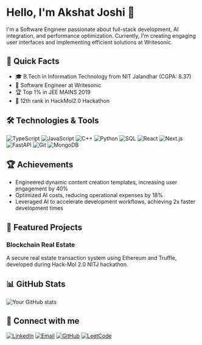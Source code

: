 # Hello, I'm Akshat Joshi 👋

I'm a Software Engineer passionate about full-stack development, AI integration, and performance optimization. Currently, I'm creating engaging user interfaces and implementing efficient solutions at Writesonic.

## 🚀 Quick Facts

- 🎓 B.Tech in Information Technology from NIT Jalandhar (CGPA: 8.37)
- 💼 Software Engineer at Writesonic
- 🏆 Top 1% in JEE MAINS 2019
- 🥇 12th rank in HackMol2.0 Hackathon

## 🛠️ Technologies & Tools

![TypeScript](https://img.shields.io/badge/-TypeScript-3178C6?style=flat-square&logo=typescript&logoColor=white)
![JavaScript](https://img.shields.io/badge/-JavaScript-F7DF1E?style=flat-square&logo=javascript&logoColor=black)
![C++](https://img.shields.io/badge/-C++-00599C?style=flat-square&logo=c%2B%2B&logoColor=white)
![Python](https://img.shields.io/badge/-Python-3776AB?style=flat-square&logo=python&logoColor=white)
![SQL](https://img.shields.io/badge/-SQL-4479A1?style=flat-square&logo=mysql&logoColor=white)
![React](https://img.shields.io/badge/-React-61DAFB?style=flat-square&logo=react&logoColor=black)
![Next.js](https://img.shields.io/badge/-Next.js-000000?style=flat-square&logo=next.js&logoColor=white)
![FastAPI](https://img.shields.io/badge/-FastAPI-009688?style=flat-square&logo=fastapi&logoColor=white)
![Git](https://img.shields.io/badge/-Git-F05032?style=flat-square&logo=git&logoColor=white)
![MongoDB](https://img.shields.io/badge/-MongoDB-47A248?style=flat-square&logo=mongodb&logoColor=white)

## 🏆 Achievements

- Engineered dynamic content creation templates, increasing user engagement by 40%
- Optimized AI costs, reducing operational expenses by 18%
- Leveraged AI to accelerate development workflows, achieving 2x faster development times

## 🌟 Featured Projects

### Blockchain Real Estate
A secure real estate transaction system using Ethereum and Truffle, developed during Hack-Mol 2.0 NITJ hackathon.

## 📊 GitHub Stats

![Your GitHub stats](https://github-readme-stats-git-master-akshatwritesoniccs-projects.vercel.app/api?username=akshatj2209&show_icons=true&theme=radical)

## 🔗 Connect with me

[![LinkedIn](https://img.shields.io/badge/-LinkedIn-0077B5?style=flat-square&logo=linkedin&logoColor=white)](https://www.linkedin.com/in/akshat-joshi-6502871aa/)
[![Email](https://img.shields.io/badge/-Email-D14836?style=flat-square&logo=gmail&logoColor=white)](mailto:akshatj2209@gmail.com)
[![GitHub](https://img.shields.io/badge/-GitHub-181717?style=flat-square&logo=github&logoColor=white)](https://github.com/akshatj2209)
[![LeetCode](https://img.shields.io/badge/-LeetCode-FFA116?style=flat-square&logo=leetcode&logoColor=black)](https://leetcode.com/u/Akshat2209/)
